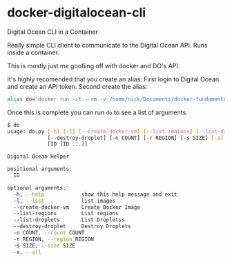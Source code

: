# docker-digitalocean-cli
Digital Ocean CLI in a Container

Really simple CLI client to communicate to the Digital Ocean API. Runs inside a container. 

This is mostly just me goofiing off with docker and DO's API. 

It's highly recomended that you create an alias: 
First login to Digital Ocean and create an API token.
Second create the alias:

```bash
alias do='docker run -it --rm -v /home/nick/Documents/docker-fundamentals/do_utilities:/app/ -e "ACCESS_TOKEN=<your DO access token>" fxdgear/docker-digital-ocean-cli'
```

Once this is complete you can run `do` to see a list of arguments. 

```bash
$ do
usage: do.py [-h] [-l] [--create-docker-vm] [--list-regions] [--list-droplets]
             [--destroy-droplet] [-n COUNT] [-r REGION] [-s SIZE] [-a]
             [ID [ID ...]]

Digital Ocean Helper

positional arguments:
  ID

optional arguments:
  -h, --help            show this help message and exit
  -l, --list            list images
  --create-docker-vm    Create Docker Image
  --list-regions        List regions
  --list-droplets       List Dropletss
  --destroy-droplet     Destroy Droplets
  -n COUNT, --count COUNT
  -r REGION, --region REGION
  -s SIZE, --size SIZE
  -a, --all
```
